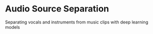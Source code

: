 # Audio Source Separation
Separating vocals and instruments from music clips with deep learning models
